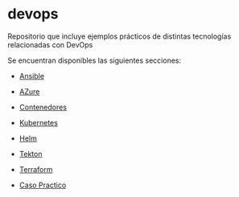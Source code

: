 # devops
Repositorio que incluye ejemplos prácticos de distintas tecnologías relacionadas con DevOps

Se encuentran disponibles las siguientes secciones:

* [Ansible](ansible/)

* [AZure](azure/)

* [Contenedores](contenedores/)

* [Kubernetes](kubernetes/)

* [Helm](helm/)

* [Tekton](tekton/)

* [Terraform](terraform/)

* [Caso Practico](caso_practico/)
